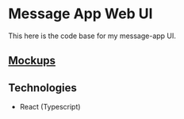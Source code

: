# Message App Web UI

This here is the code base for my message-app UI.

## [Mockups][mockups]

## Technologies

- React (Typescript)

[mockups]: https://www.figma.com/file/YIYLQHB9TYJ69NEyu3lMGN/MessageApp
